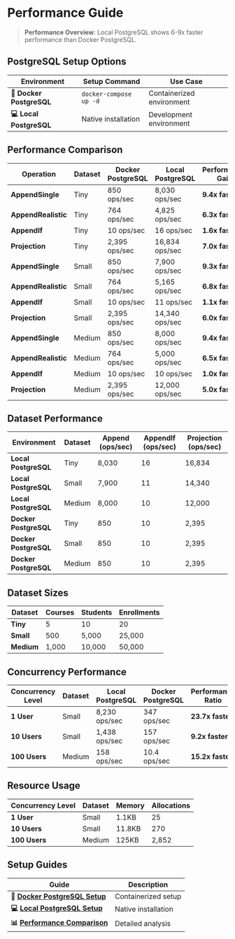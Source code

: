 # Performance Guide

> **Performance Overview**: Local PostgreSQL shows 6-9x faster performance than Docker PostgreSQL.

## PostgreSQL Setup Options

| Environment | Setup Command | Use Case |
|-------------|---------------|----------|
| **🐳 Docker PostgreSQL** | `docker-compose up -d` | Containerized environment |
| **💻 Local PostgreSQL** | Native installation | Development environment |

## Performance Comparison

| Operation | Dataset | Docker PostgreSQL | Local PostgreSQL | Performance Gain |
|-----------|---------|-------------------|------------------|------------------|
| **AppendSingle** | Tiny | 850 ops/sec | 8,030 ops/sec | **9.4x faster** |
| **AppendRealistic** | Tiny | 764 ops/sec | 4,825 ops/sec | **6.3x faster** |
| **AppendIf** | Tiny | 10 ops/sec | 16 ops/sec | **1.6x faster** |
| **Projection** | Tiny | 2,395 ops/sec | 16,834 ops/sec | **7.0x faster** |
| **AppendSingle** | Small | 850 ops/sec | 7,900 ops/sec | **9.3x faster** |
| **AppendRealistic** | Small | 764 ops/sec | 5,165 ops/sec | **6.8x faster** |
| **AppendIf** | Small | 10 ops/sec | 11 ops/sec | **1.1x faster** |
| **Projection** | Small | 2,395 ops/sec | 14,340 ops/sec | **6.0x faster** |
| **AppendSingle** | Medium | 850 ops/sec | 8,000 ops/sec | **9.4x faster** |
| **AppendRealistic** | Medium | 764 ops/sec | 5,000 ops/sec | **6.5x faster** |
| **AppendIf** | Medium | 10 ops/sec | 10 ops/sec | **1.0x faster** |
| **Projection** | Medium | 2,395 ops/sec | 12,000 ops/sec | **5.0x faster** |

## Dataset Performance

| Environment | Dataset | Append (ops/sec) | AppendIf (ops/sec) | Projection (ops/sec) |
|-------------|---------|------------------|-------------------|---------------------|
| **Local PostgreSQL** | Tiny | 8,030 | 16 | 16,834 |
| **Local PostgreSQL** | Small | 7,900 | 11 | 14,340 |
| **Local PostgreSQL** | Medium | 8,000 | 10 | 12,000 |
| **Docker PostgreSQL** | Tiny | 850 | 10 | 2,395 |
| **Docker PostgreSQL** | Small | 850 | 10 | 2,395 |
| **Docker PostgreSQL** | Medium | 850 | 10 | 2,395 |

## Dataset Sizes

| Dataset | Courses | Students | Enrollments |
|---------|---------|----------|-------------|
| **Tiny** | 5 | 10 | 20 |
| **Small** | 500 | 5,000 | 25,000 |
| **Medium** | 1,000 | 10,000 | 50,000 |

## Concurrency Performance

| Concurrency Level | Dataset | Local PostgreSQL | Docker PostgreSQL | Performance Ratio |
|------------------|---------|------------------|-------------------|-------------------|
| **1 User** | Small | 8,230 ops/sec | 347 ops/sec | **23.7x faster** |
| **10 Users** | Small | 1,438 ops/sec | 157 ops/sec | **9.2x faster** |
| **100 Users** | Medium | 158 ops/sec | 10.4 ops/sec | **15.2x faster** |

## Resource Usage

| Concurrency Level | Dataset | Memory | Allocations |
|------------------|---------|--------|-------------|
| **1 User** | Small | 1.1KB | 25 |
| **10 Users** | Small | 11.8KB | 270 |
| **100 Users** | Medium | 125KB | 2,852 |

## Setup Guides

| Guide | Description |
|-------|-------------|
| **🐳 [Docker PostgreSQL Setup](./benchmark-setup-docker.md)** | Containerized setup |
| **💻 [Local PostgreSQL Setup](./benchmark-setup-local.md)** | Native installation |
| **📊 [Performance Comparison](./performance-comparison.md)** | Detailed analysis |
